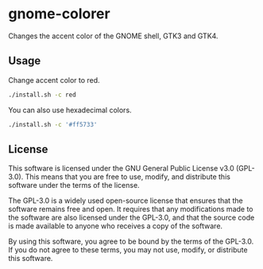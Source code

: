 # gnome-colorer

Changes the accent color of the GNOME shell, GTK3 and GTK4.

## Usage

Change accent color to red.

```sh
./install.sh -c red
```

You can also use hexadecimal colors.

```sh
./install.sh -c '#ff5733'
```

## License

This software is licensed under the GNU General Public License v3.0 (GPL-3.0). This means that you are free to use, modify, and distribute this software under the terms of the license.

The GPL-3.0 is a widely used open-source license that ensures that the software remains free and open. It requires that any modifications made to the software are also licensed under the GPL-3.0, and that the source code is made available to anyone who receives a copy of the software.

By using this software, you agree to be bound by the terms of the GPL-3.0. If you do not agree to these terms, you may not use, modify, or distribute this software.
